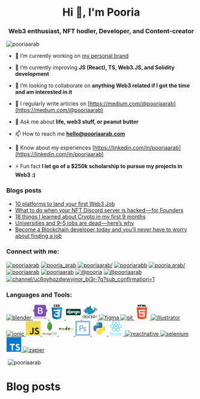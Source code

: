 <h1 align="center">Hi 👋, I'm Pooria</h1>
<h3 align="center">Web3 enthusiast, NFT hodler, Developer, and Content-creator</h3>

<p align="left"> <img src="https://komarev.com/ghpvc/?username=pooriaarab&label=Profile%20views&color=0e75b6&style=flat" alt="pooriaarab" /> </p>

- 🔭 I’m currently working on [my personal brand](https://www.pooria.xyz)

- 🌱 I’m currently improving **JS (React), TS, Web3.JS, and Solidity development**

- 👯 I’m looking to collaborate on **anything Web3 related if I got the time and am interested in it**

- 📝 I regularly write articles on [https://medium.com/@pooriaarab](https://medium.com/@pooriaarab)

- 💬 Ask me about **life, web3 stuff, or peanut butter**

- 📫 How to reach me **hello@pooriaarab.com**

- 📄 Know about my experiences [https://linkedin.com/in/pooriaarab](https://linkedin.com/in/pooriaarab)

- ⚡ Fun fact **I let go of a $250k scholarship to pursue my projects in Web3 :)**

### Blogs posts
<!-- BLOG-POST-LIST:START -->
- [10 platforms to land your first Web3 Job](https://medium.com/geekculture/10-platforms-to-land-your-first-web3-job-9ee629576ae6?source=rss-ddb1998d3f52------2)
- [What to do when your NFT Discord server is hacked — for Founders](https://medium.com/geekculture/what-to-do-when-your-nft-discord-server-is-hacked-for-founders-9a2751d4d066?source=rss-ddb1998d3f52------2)
- [18 things I learned about Crypto in my first 9 months](https://medium.com/geekculture/18-things-i-learned-about-crypto-in-my-first-9-months-9540e9280d75?source=rss-ddb1998d3f52------2)
- [Universities and 9–5 jobs are dead — here’s why](https://medium.com/geekculture/universities-and-9-5-jobs-are-dead-heres-why-9ad4802f249b?source=rss-ddb1998d3f52------2)
- [Become a Blockchain developer today and you’ll never have to worry about finding a job](https://medium.com/geekculture/become-a-blockchain-developer-today-5479f8c583f2?source=rss-ddb1998d3f52------2)
<!-- BLOG-POST-LIST:END -->

<h3 align="left">Connect with me:</h3>
<p align="left">
<a href="https://dev.to/pooriaarab" target="blank"><img align="center" src="https://raw.githubusercontent.com/rahuldkjain/github-profile-readme-generator/master/src/images/icons/Social/devto.svg" alt="pooriaarab" height="30" width="40" /></a>
<a href="https://twitter.com/pooria_arab" target="blank"><img align="center" src="https://raw.githubusercontent.com/rahuldkjain/github-profile-readme-generator/master/src/images/icons/Social/twitter.svg" alt="pooria_arab" height="30" width="40" /></a>
<a href="https://linkedin.com/in/pooriaarab/" target="blank"><img align="center" src="https://raw.githubusercontent.com/rahuldkjain/github-profile-readme-generator/master/src/images/icons/Social/linked-in-alt.svg" alt="pooriaarab/" height="30" width="40" /></a>
<a href="https://fb.com/pooriarabb" target="blank"><img align="center" src="https://raw.githubusercontent.com/rahuldkjain/github-profile-readme-generator/master/src/images/icons/Social/facebook.svg" alt="pooriarabb" height="30" width="40" /></a>
<a href="https://instagram.com/pooria.arab/" target="blank"><img align="center" src="https://raw.githubusercontent.com/rahuldkjain/github-profile-readme-generator/master/src/images/icons/Social/instagram.svg" alt="pooria.arab/" height="30" width="40" /></a>
<a href="https://dribbble.com/pooriaarab" target="blank"><img align="center" src="https://raw.githubusercontent.com/rahuldkjain/github-profile-readme-generator/master/src/images/icons/Social/dribbble.svg" alt="pooriaarab" height="30" width="40" /></a>
<a href="https://www.behance.net/pooriaarab" target="blank"><img align="center" src="https://raw.githubusercontent.com/rahuldkjain/github-profile-readme-generator/master/src/images/icons/Social/behance.svg" alt="pooriaarab" height="30" width="40" /></a>
<a href="https://hashnode.com/@pooria" target="blank"><img align="center" src="https://raw.githubusercontent.com/rahuldkjain/github-profile-readme-generator/master/src/images/icons/Social/hashnode.svg" alt="@pooria" height="30" width="40" /></a>
<a href="https://medium.com/@pooriaarab" target="blank"><img align="center" src="https://raw.githubusercontent.com/rahuldkjain/github-profile-readme-generator/master/src/images/icons/Social/medium.svg" alt="@pooriaarab" height="30" width="40" /></a>
<a href="https://www.youtube.com/c/channel/uc6oyhqzdwwvjnor_bj3r-7g?sub_confirmation=1" target="blank"><img align="center" src="https://raw.githubusercontent.com/rahuldkjain/github-profile-readme-generator/master/src/images/icons/Social/youtube.svg" alt="channel/uc6oyhqzdwwvjnor_bj3r-7g?sub_confirmation=1" height="30" width="40" /></a>
</p>

<h3 align="left">Languages and Tools:</h3>
<p align="left"> <a href="https://www.blender.org/" target="_blank" rel="noreferrer"> <img src="https://download.blender.org/branding/community/blender_community_badge_white.svg" alt="blender" width="40" height="40"/> </a> <a href="https://getbootstrap.com" target="_blank" rel="noreferrer"> <img src="https://raw.githubusercontent.com/devicons/devicon/master/icons/bootstrap/bootstrap-plain-wordmark.svg" alt="bootstrap" width="40" height="40"/> </a> <a href="https://www.w3schools.com/css/" target="_blank" rel="noreferrer"> <img src="https://raw.githubusercontent.com/devicons/devicon/master/icons/css3/css3-original-wordmark.svg" alt="css3" width="40" height="40"/> </a> <a href="https://www.djangoproject.com/" target="_blank" rel="noreferrer"> <img src="https://raw.githubusercontent.com/devicons/devicon/master/icons/django/django-original.svg" alt="django" width="40" height="40"/> </a> <a href="https://www.docker.com/" target="_blank" rel="noreferrer"> <img src="https://raw.githubusercontent.com/devicons/devicon/master/icons/docker/docker-original-wordmark.svg" alt="docker" width="40" height="40"/> </a> <a href="https://www.figma.com/" target="_blank" rel="noreferrer"> <img src="https://www.vectorlogo.zone/logos/figma/figma-icon.svg" alt="figma" width="40" height="40"/> </a> <a href="https://git-scm.com/" target="_blank" rel="noreferrer"> <img src="https://www.vectorlogo.zone/logos/git-scm/git-scm-icon.svg" alt="git" width="40" height="40"/> </a> <a href="https://www.w3.org/html/" target="_blank" rel="noreferrer"> <img src="https://raw.githubusercontent.com/devicons/devicon/master/icons/html5/html5-original-wordmark.svg" alt="html5" width="40" height="40"/> </a> <a href="https://www.adobe.com/in/products/illustrator.html" target="_blank" rel="noreferrer"> <img src="https://www.vectorlogo.zone/logos/adobe_illustrator/adobe_illustrator-icon.svg" alt="illustrator" width="40" height="40"/> </a> <a href="https://ionicframework.com" target="_blank" rel="noreferrer"> <img src="https://upload.wikimedia.org/wikipedia/commons/d/d1/Ionic_Logo.svg" alt="ionic" width="40" height="40"/> </a> <a href="https://developer.mozilla.org/en-US/docs/Web/JavaScript" target="_blank" rel="noreferrer"> <img src="https://raw.githubusercontent.com/devicons/devicon/master/icons/javascript/javascript-original.svg" alt="javascript" width="40" height="40"/> </a> <a href="https://www.mongodb.com/" target="_blank" rel="noreferrer"> <img src="https://raw.githubusercontent.com/devicons/devicon/master/icons/mongodb/mongodb-original-wordmark.svg" alt="mongodb" width="40" height="40"/> </a> <a href="https://nodejs.org" target="_blank" rel="noreferrer"> <img src="https://raw.githubusercontent.com/devicons/devicon/master/icons/nodejs/nodejs-original-wordmark.svg" alt="nodejs" width="40" height="40"/> </a> <a href="https://www.photoshop.com/en" target="_blank" rel="noreferrer"> <img src="https://raw.githubusercontent.com/devicons/devicon/master/icons/photoshop/photoshop-line.svg" alt="photoshop" width="40" height="40"/> </a> <a href="https://www.python.org" target="_blank" rel="noreferrer"> <img src="https://raw.githubusercontent.com/devicons/devicon/master/icons/python/python-original.svg" alt="python" width="40" height="40"/> </a> <a href="https://reactjs.org/" target="_blank" rel="noreferrer"> <img src="https://raw.githubusercontent.com/devicons/devicon/master/icons/react/react-original-wordmark.svg" alt="react" width="40" height="40"/> </a> <a href="https://reactnative.dev/" target="_blank" rel="noreferrer"> <img src="https://reactnative.dev/img/header_logo.svg" alt="reactnative" width="40" height="40"/> </a> <a href="https://www.selenium.dev" target="_blank" rel="noreferrer"> <img src="https://raw.githubusercontent.com/detain/svg-logos/780f25886640cef088af994181646db2f6b1a3f8/svg/selenium-logo.svg" alt="selenium" width="40" height="40"/> </a> <a href="https://www.typescriptlang.org/" target="_blank" rel="noreferrer"> <img src="https://raw.githubusercontent.com/devicons/devicon/master/icons/typescript/typescript-original.svg" alt="typescript" width="40" height="40"/> </a> <a href="https://zapier.com" target="_blank" rel="noreferrer"> <img src="https://www.vectorlogo.zone/logos/zapier/zapier-icon.svg" alt="zapier" width="40" height="40"/> </a> </p>

<p>&nbsp;<img align="center" src="https://github-readme-stats.vercel.app/api?username=pooriaarab&show_icons=true&locale=en" alt="pooriaarab" /></p>

# Blog posts

<!-- BLOG-POST-LIST:START -->
<!-- BLOG-POST-LIST:END -->
